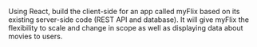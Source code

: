 Using React, build the client-side for an app called myFlix based on its
existing server-side code (REST API and database). It will give myFlix the flexibility to scale and change in scope as well as displaying data about movies to users.
